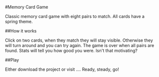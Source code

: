 #Memory Card Game

Classic memory card game with eight pairs to match. All cards have a spring theme.

##How it works

Click on two cards, when they match they will stay visible. Otherwise they will turn around and you can try again. The game is over when all pairs are found. Stats will tell you how good you were. Isn't that motivating?

##Play

Either download the project or visit ....
Ready, steady, go!

